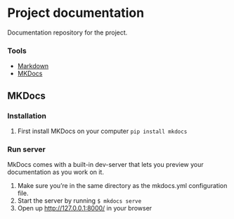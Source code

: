 # Project documentation
Documentation repository for the project.

### Tools
* [Markdown](https://daringfireball.net/projects/markdown/)
* [MKDocs](https://www.mkdocs.org/#installation)

## MKDocs
### Installation
1. First install MKDocs on your computer `pip install mkdocs`

### Run server
MkDocs comes with a built-in dev-server that lets you preview your documentation as you work on it.

1. Make sure you’re in the same directory as the mkdocs.yml configuration file.
2. Start the server by running  `$ mkdocs serve`
3. Open up http://127.0.0.1:8000/ in your browser

